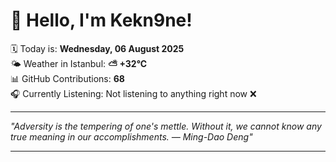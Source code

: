 # 👋 Hello, I'm Kekn9ne!

🗓️ Today is: **Wednesday, 06 August 2025**  
🌤️ Weather in Istanbul: **⛅️  +32°C**  
📊 GitHub Contributions: **68**  
🎧 Currently Listening: Not listening to anything right now ❌

---

_"Adversity is the tempering of one's mettle. Without it, we cannot know any true meaning in our accomplishments. — *Ming-Dao Deng*"_

---
